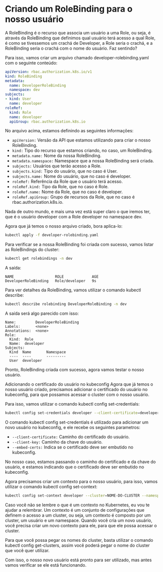 # Criando um RoleBinding para o nosso usuário

A RoleBinding é o recurso que associa um usuário a uma Role, ou seja, é através da RoleBinding que definimos qual usuário terá acesso a qual Role, é como se tivessemos um crachá de Developer, a Role seria o crachá, e a RoleBinding seria o crachá com o nome do usuário. Faz sentindo?

Para isso, vamos criar um arquivo chamado developer-rolebinding.yaml com o seguinte conteúdo:

```yaml
apiVersion: rbac.authorization.k8s.io/v1
kind: RoleBinding
metadata:
  name: DeveloperRoleBinding
  namespace: dev
subjects:
- kind: User
  name: developer
roleRef:
  kind: Role
  name: developer
  apiGroup: rbac.authorization.k8s.io
```

No arquivo acima, estamos definindo as seguintes informações:

- `apiVersion:` Versão da API que estamos utilizando para criar o nosso RoleBinding.
- `kind:` Tipo do recurso que estamos criando, no caso, um RoleBinding.
- `metadata.name:` Nome da nossa RoleBinding.
- `metadata.namespace:` Namespace que a nossa RoleBinding será criada.
- `subjects:` Usuários que terão acesso a Role.
- `subjects.kind:` Tipo do usuário, que no caso é User.
- `subjects.name:` Nome do usuário, que no caso é developer.
- `roleRef:` Referência da Role que o usuário terá acesso.
- `roleRef.kind:` Tipo da Role, que no caso é Role.
- `roleRef.name:` Nome da Role, que no caso é developer.
- `roleRef.apiGroup:` Grupo de recursos da Role, que no caso é rbac.authorization.k8s.io.

Nada de outro mundo, e mais uma vez está super claro o que iremos ter, que é o usuário developer com a Role developer no namespace dev.

Agora que já temos o nosso arquivo criado, bora aplica-lo:

```bash
kubectl apply -f developer-rolebinding.yaml
```

Para verificar se a nossa RoleBinding foi criada com sucesso, vamos listar as RoleBindings do cluster:

```bash
kubectl get rolebindings -n dev
```

A saída:

```text
NAME                   ROLE             AGE
DeveloperRoleBinding   Role/developer   9s
```

Para ver detalhes da RoleBinding, vamos utilizar o comando kubectl describe:

```bash
kubectl describe rolebinding DeveloperRoleBinding -n dev
```

A saída será algo parecido com isso:

```text
Name:         DeveloperRoleBinding
Labels:       <none>
Annotations:  <none>
Role:
  Kind:  Role
  Name:  developer
Subjects:
  Kind  Name       Namespace
  ----  ----       ---------
  User  developer  
```

Pronto, RoleBinding criada com sucesso, agora vamos testar o nosso usuário.

Adicionando o certificado do usuário no kubeconfig
Agora que já temos o nosso usuário criado, precisamos adicionar o certificado do usuário no kubeconfig, para que possamos acessar o cluster com o nosso usuário.

Para isso, vamos utilizar o comando kubectl config set-credentials:

```bash
kubectl config set-credentials developer --client-certificate=developer.crt --client-key=developer.key --embed-certs=true
```

O comando kubectl config set-credentials é utilizado para adicionar um novo usuário no kubeconfig, e ele recebe os seguintes parametros:

- `--client-certificate:` Caminho do certificado do usuário.
- `--client-key:` Caminho da chave do usuário.
- `--embed-certs:` Indica se o certificado deve ser embutido no kubeconfig.

No nosso caso, estamos passando o caminho do certificado e da chave do usuário, e estamos indicando que o certificado deve ser embutido no kubeconfig.

Agora precisamos criar um contexto para o nosso usuário, para isso, vamos utilizar o comando kubectl config set-context:

```bash
kubectl config set-context developer --cluster=NOME-DO-CLUSTER --namespace=dev --user=developer
```

Caso você não se lembre o que é um contexto no Kubernetes, eu vou te ajudar a relembrar. Um contexto é um conjunto de configurações que definem o acesso a um cluster, ou seja, um contexto é composto por um cluster, um usuário e um namespace. Quando você cria um novo usuário, você precisa criar um novo contexto para ele, para que ele possa acessar o cluster.

Para que você possa pegar os nomes do cluster, basta utilizar o comando kubectl config get-clusters, assim você poderá pegar o nome do cluster que você quer utilizar.

Com isso, o nosso novo usuário está pronto para ser utilizado, mas antes vamos verificar se ele está funcionando.
